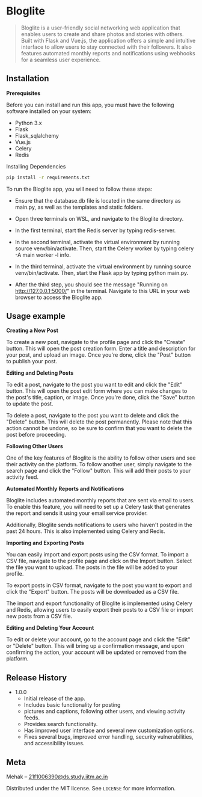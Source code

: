 # Bloglite

> Bloglite is a user-friendly social networking web application that enables users to create and share photos and stories with others. Built with Flask and Vue.js, the application offers a simple and intuitive interface to allow users to stay connected with their followers. It also features automated monthly reports and notifications using webhooks for a seamless user experience.

## Installation

**Prerequisites**

Before you can install and run this app, you must have the following software installed on your system:

- Python 3.x
- Flask
- Flask_sqlalchemy
- Vue.js
- Celery 
- Redis

 Installing Dependencies
```sh
pip install -r requirements.txt
```
To run the Bloglite app, you will need to follow these steps:

- Ensure that the database.db file is located in the same directory as main.py, as well as the templates and static folders.

- Open three terminals on WSL, and navigate to the Bloglite directory.

- In the first terminal, start the Redis server by typing redis-server.

- In the second terminal, activate the virtual environment by running source venv/bin/activate. Then, start the Celery worker by typing celery -A main worker -l info.

- In the third terminal, activate the virtual environment by running source venv/bin/activate. Then, start the Flask app by typing python main.py.

- After the third step, you should see the message "Running on http://127.0.0.1:5000/" in the terminal. Navigate to this URL in your web browser to access the Bloglite app.

## Usage example

**Creating a New Post**

To create a new post, navigate to the profile page and click the "Create" button. This will open the post creation form. Enter a title and description for your post, and upload an image. Once you're done, click the "Post" button to publish your post.

**Editing and Deleting Posts**

To edit a post, navigate to the post you want to edit and click the "Edit" button. This will open the post edit form where you can make changes to the post's title, caption, or image. Once you're done, click the "Save" button to update the post.

To delete a post, navigate to the post you want to delete and click the "Delete" button. This will delete the post permanently. Please note that this action cannot be undone, so be sure to confirm that you want to delete the post before proceeding.

**Following Other Users**

One of the key features of Bloglite is the ability to follow other users and see their activity on the platform. To follow another user, simply navigate to the search page and click the "Follow" button. This will add their posts to your activity feed.

**Automated Monthly Reports and Notifications**

Bloglite includes automated monthly reports that are sent via email to users. To enable this feature, you will need to set up a Celery task that generates the report and sends it using your email service provider.

Additionally, Bloglite sends notifications to users who haven't posted in the past 24 hours. This is also implemented using Celery and Redis.

**Importing and Exporting Posts**

You can easily import and export posts using the CSV format. To import a CSV file, navigate to the profile page and click on the Import button. Select the file you want to upload. The posts in the file will be added to your profile.

To export posts in CSV format, navigate to the post you want to export and click the "Export" button. The posts will be downloaded as a CSV file.

The import and export functionality of Bloglite is implemented using Celery and Redis, allowing users to easily export their posts to a CSV file or import new posts from a CSV file.

**Editing and Deleting Your Account**

To edit or delete your account, go to the account  page and click the "Edit" or "Delete" button. This will bring up a confirmation message, and upon confirming the action, your account will be updated or removed from the platform.

## Release History

* 1.0.0
    * Initial release of the app.
    * Includes basic functionality for posting 
    * pictures and captions, following other users, and viewing activity feeds.
    * Provides search functionality.
    * Has improved user interface and several new customization options.
    * Fixes several bugs, improved error handling, security vulnerabilities, and accessibility issues.

## Meta

Mehak – 21f1006390@ds.study.iitm.ac.in

Distributed under the MIT license. See ``LICENSE`` for more information.
